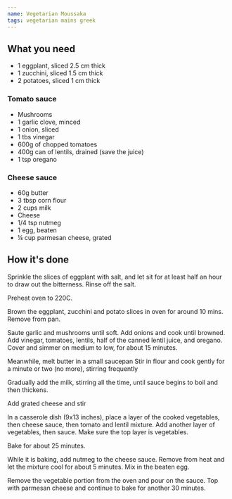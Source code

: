 ```yaml
---
name: Vegetarian Moussaka
tags: vegetarian mains greek
---
```


## What you need

* 1 eggplant, sliced 2.5 cm thick
* 1 zucchini, sliced 1.5 cm thick
* 2 potatoes, sliced 1 cm thick

### Tomato sauce

* Mushrooms
* 1 garlic clove, minced
* 1 onion, sliced
* 1 tbs vinegar
* 600g of chopped tomatoes
* 400g can of lentils, drained (save the juice)
* 1 tsp oregano

### Cheese sauce

* 60g butter
* 3 tbsp corn flour
* 2 cups milk
* Cheese
* 1/4 tsp nutmeg
* 1 egg, beaten
* ¼ cup parmesan cheese, grated

<!-- break -->

## How it's done

Sprinkle the slices of eggplant with salt, and let sit for at least half an hour to draw out the bitterness. Rinse off the salt.

Preheat oven to 220C.

Brown the eggplant, zucchini and potato slices in oven for around 10 mins. Remove from pan.

Saute garlic and mushrooms until soft. Add onions and cook until browned. Add vinegar, tomatoes, lentils, half of the canned lentil juice, and oregano. Cover and simmer on medium to low, for about 15 minutes.

Meanwhile, melt butter in a small saucepan Stir in flour and cook gently for a minute or two (no more), stirring frequently

Gradually add the milk, stirring all the time, until sauce begins to boil and then thickens.

Add grated cheese and stir

In a casserole dish (9x13 inches), place a layer of the cooked vegetables, then cheese sauce, then tomato and lentil mixture. Add another layer of vegetables, then sauce. Make sure the top layer is vegetables.

Bake for about 25 minutes.

While it is baking, add nutmeg to the cheese sauce. Remove from heat and let the mixture cool for about 5 minutes. Mix in the beaten egg.

Remove the vegetable portion from the oven and pour on the sauce. Top with parmesan cheese and continue to bake for another 30 minutes.
